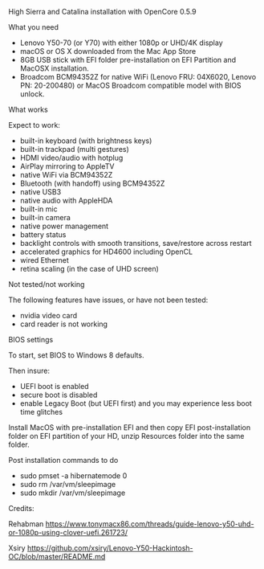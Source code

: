 High Sierra and Catalina installation with OpenCore 0.5.9

What you need

- Lenovo Y50-70 (or Y70) with either 1080p or UHD/4K display
- macOS or OS X downloaded from the Mac App Store
- 8GB USB stick with EFI folder pre-installation on EFI Partition and MacOSX installation.
- Broadcom BCM94352Z for native WiFi (Lenovo FRU: 04X6020, Lenovo PN: 20-200480) or MacOS Broadcom compatible model with BIOS unlock.

What works

Expect to work:
- built-in keyboard (with brightness keys)
- built-in trackpad (multi gestures)
- HDMI video/audio with hotplug
- AirPlay mirroring to AppleTV
- native WiFi via BCM94352Z
- Bluetooth (with handoff) using BCM94352Z
- native USB3
- native audio with AppleHDA
- built-in mic
- built-in camera
- native power management
- battery status
- backlight controls with smooth transitions, save/restore across restart
- accelerated graphics for HD4600 including OpenCL
- wired Ethernet
- retina scaling (in the case of UHD screen)

Not tested/not working

The following features have issues, or have not been tested:
- nvidia video card
- card reader is not working


BIOS settings

To start, set BIOS to Windows 8 defaults.

Then insure:
- UEFI boot is enabled
- secure boot is disabled
- enable Legacy Boot (but UEFI first) and you may experience less boot time glitches
 
Install MacOS with pre-installation EFI and then copy EFI post-installation folder on EFI partition of your HD, unzip Resources folder into the same folder.
 
Post installation commands to do

- sudo pmset -a hibernatemode 0
- sudo rm /var/vm/sleepimage
- sudo mkdir /var/vm/sleepimage

Credits:

Rehabman
https://www.tonymacx86.com/threads/guide-lenovo-y50-uhd-or-1080p-using-clover-uefi.261723/


Xsiry
https://github.com/xsiry/Lenovo-Y50-Hackintosh-OC/blob/master/README.md
